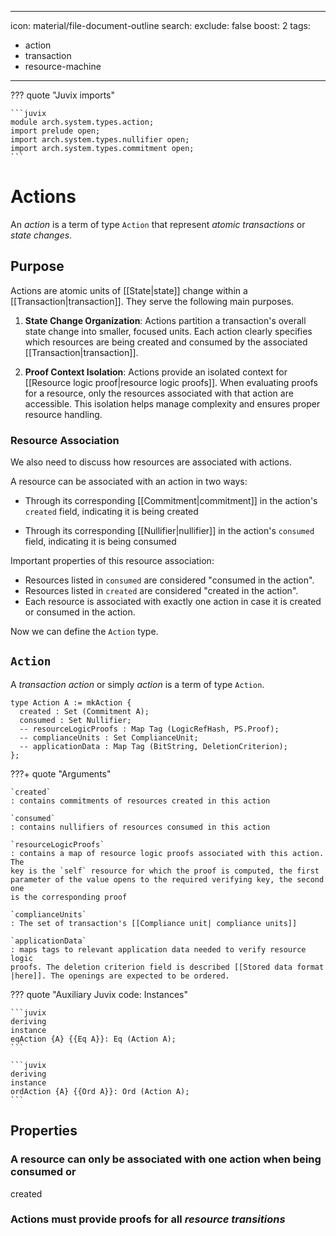 
---
icon: material/file-document-outline
search:
  exclude: false
  boost: 2
tags:
  - action
  - transaction
  - resource-machine
---

??? quote "Juvix imports"

    ```juvix
    module arch.system.types.action;
    import prelude open;
    import arch.system.types.nullifier open;
    import arch.system.types.commitment open;
    ```

# Actions

An *action* is a term of type `Action` that represent *atomic transactions* or
*state changes*.

## Purpose

Actions are atomic units of [[State|state]] change within a
[[Transaction|transaction]]. They serve the following main purposes.

1. **State Change Organization**: Actions partition a transaction's overall
state change into smaller, focused units. Each action clearly specifies which
resources are being created and consumed by the associated [[Transaction|transaction]].

2. **Proof Context Isolation**: Actions provide an isolated context for
[[Resource logic proof|resource logic proofs]]. When evaluating proofs for a
resource, only the resources associated with that action are accessible. This
isolation helps manage complexity and ensures proper resource handling.

### Resource Association

We also need to discuss how resources are associated with actions.

A resource can be associated with an action in two ways:

- Through its corresponding [[Commitment|commitment]] in the action's `created`
field, indicating it is being created 

- Through its corresponding [[Nullifier|nullifier]] in the action's `consumed`
field, indicating it is being consumed

Important properties of this resource association:

- Resources listed in `consumed` are considered "consumed in the action".
- Resources listed in `created` are considered "created in the action".
- Each resource is associated with exactly one action in case it is created or
consumed in the action.

Now we can define the `Action` type.

## `Action`

A *transaction action* or simply *action* is a term of type `Action`.

```juvix
type Action A := mkAction {
  created : Set (Commitment A);
  consumed : Set Nullifier;
  -- resourceLogicProofs : Map Tag (LogicRefHash, PS.Proof);
  -- complianceUnits : Set ComplianceUnit;
  -- applicationData : Map Tag (BitString, DeletionCriterion);
};
```

???+ quote "Arguments"

    `created`
    : contains commitments of resources created in this action

    `consumed`
    : contains nullifiers of resources consumed in this action

    `resourceLogicProofs`
    : contains a map of resource logic proofs associated with this action. The
    key is the `self` resource for which the proof is computed, the first
    parameter of the value opens to the required verifying key, the second one
    is the corresponding proof

    `complianceUnits`
    : The set of transaction's [[Compliance unit| compliance units]]

    `applicationData`
    : maps tags to relevant application data needed to verify resource logic
    proofs. The deletion criterion field is described [[Stored data format
    |here]]. The openings are expected to be ordered.

??? quote "Auxiliary Juvix code: Instances"

    ```juvix
    deriving
    instance
    eqAction {A} {{Eq A}}: Eq (Action A);
    ```

    ```juvix
    deriving
    instance
    ordAction {A} {{Ord A}}: Ord (Action A);
    ```


## Properties

### A resource can only be associated with one action when being consumed or
created

### Actions must provide proofs for all *resource transitions*

<!--

!!! note

    `resourceLogicProofs` type: For function privacy, we assume that the
    produced logic proof is recursive, and the verifying key used to verify the
    proof is either universal and publicly known (in case we have a recursion) -
    then the verifying key for the inner proof is committed to in the
    `LogicRefHash` parameter - or it is contained directly in the `LogicRefHash`
    parameter. This part isn't properly generalised yet.


!!! note

    Unlike transactions, actions don't need to be balanced, but if an action is
    valid and balanced, it is sufficient to create a balanced transaction.

## Interface

```juvix
-- axiom
-- create
--   (nfs : Set (NullifierKey, Resource))
--   (created : Set Resource)
--   (applicationData : ApplicationData) -> Action;

-- axiom
-- delta (action : Action) -> DeltaHash;

-- axiom
-- verify (action : Action) -> Bool;
```


## Proofs

For each resource consumed or created in the action, it is required to provide a
proof that the logic associated with that resource evaluates to `True` given the
input parameters that describe the state transition induced by the action. The
number of such proofs in an action equals to the amount of resources (both
created and consumed) in that action, even if some resources have the same
logics. Resource logic proofs are further described [[Resource logic proof |
here]].

## `create`

Given a set of input resource objects `consumedResources: Set (NullifierKey,
Resource, CMtreePath)`, a set of output resource plaintexts `createdResources:
Set Resource`, and `applicationData`, including a set of application inputs
required by resource logics, an action is computed the following way:

1. Partition action into compliance units and compute a compliance proof for
each unit. Put the information about the units in `action.complianceUnits`

2. For each resource, compute a resource logic proof. Associate each proof with
the tag of the resource and the logic hash reference. Put the resulting map in
`action.resourceLogicProofs`

3. `action.consumed = r.nullifier(nullifierKey) for r in consumedResources`

4. `action.created = r.commitment() for r in createdResources`

5. `action.applicationData = applicationData`

## `verify`

Validity of an action can only be determined for actions that are associated
with a transaction. Assuming that an action is associated with a transaction, an
action is considered valid if all of the following conditions hold:

1. action input resources have valid resource logic proofs associated with them:
`verify(RLVerifyingKey, RLInstance, RLproof) = True`

2. action output resources have valid resource logic proofs associated with
them: `verify(RLVerifyingKey, RLInstance, RLproof) = True`

3. all compliance proofs are valid: `complianceUnit.verify() = True`

4. transaction's $rts$ field contains correct `CMtree` roots (that were actual
`CMtree` roots at some epochs) used to prove the existence of consumed resources
in the compliance proofs.

## `delta`

`action.delta() -> DeltaHash` is a computable component used to compute
`transactionDelta`. It is computed from `r.delta()` of the resources that
comprise the action and defined as `action.delta() = sum(cu.delta() for cu in
action.complianceUnits)`.

-->